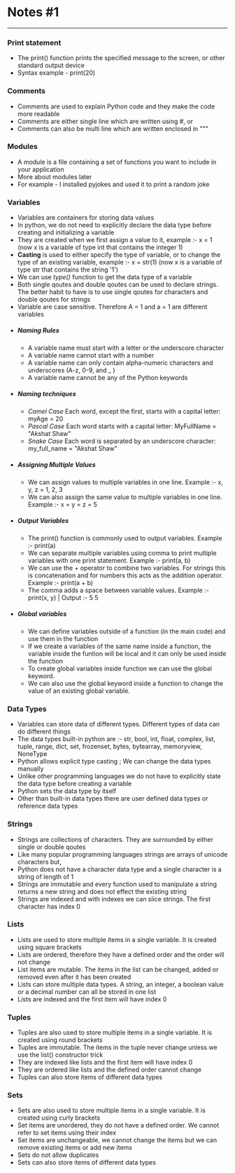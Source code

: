 # **Notes #1**

---

### **Print statement**
- The print() function prints the specified message to the screen, or other standard output device
- Syntax example - print(20)

### **Comments**
- Comments are used to explain Python code and they make the code more readable
- Comments are either single line which are written using #, or
- Comments can also be multi line which are written enclosed in """

### **Modules**
- A module is a file containing a set of functions you want to include in your application
- More about modules later
- For example - I installed pyjokes and used it to print a random joke

### **Variables**
- Variables are containers for storing data values
- In python, we do not need to explicitly declare the data type before creating and initializing a variable
- They are created when we first assign a value to it, example :- x = 1 (now x is a variable of type int that contains the integer 1)
- **Casting** is used to either specify the type of variable, or to change the type of an existing variable, example :- x = str(1) (now x is a variable of type str that contains the string '1')
- We can use *type()* function to get the data type of a variable
- Both single qoutes and double qoutes can be used to declare strings. The better habit to have is to use single qoutes for characters and double qoutes for strings
- Variable are case sensitive. Therefore A = 1 and a = 1 are different variables
- ##### **Naming Rules**
    - A variable name must start with a letter or the underscore character
    - A variable name cannot start with a number
    - A variable name can only contain alpha-numeric characters and underscores (A-z, 0-9, and _ )
    - A variable name cannot be any of the Python keywords
- ##### **Naming techniques**
    - *Camel Case* Each word, except the first, starts with a capital letter: myAge = 20
    - *Pascal Case* Each word starts with a capital letter: MyFullName = "Akshat Shaw"
    - *Snake Case* Each word is separated by an underscore character: my_full_name = "Akshat Shaw"
- ##### **Assigning Multiple Values**
    - We can assign values to multiple variables in one line. Example :- x, y, z = 1, 2, 3
    - We can also assign the same value to multiple variables in one line. Example :- x = y = z = 5
- ##### **Output Variables**
    - The print() function is commonly used to output variables. Example :- print(a)
    - We can separate multiple variables using comma to print multiple variables with one print statement. Example :- print(a, b)
    - We can use the + operator to combine two variables. For strings this is concatenation and for numbers this acts as the addition operator. Example :- print(a + b)
    - The comma adds a space between variable values. Example :- print(x, y) | Output :- 5 5
- ##### **Global variables**
    - We can define variables outside of a function (in the main code) and use them in the function
    - If we create a variables of the same name inside a function, the variable inside the funtion will be local and it can only be used inside the function
    - To create global variables inside function we can use the global keyword.
    - We can also use the global keyword inside a function to change the value of an existing global variable.

### **Data Types**
- Variables can store data of different types. Different types of data can do different things
- The data types built-in python are :- str, bool, int, float, complex, list, tuple, range, dict, set, frozenset, bytes, bytearray, memoryview, NoneType
- Python allows explicit type casting ; We can change the data types manually
- Unlike other programming languages we do not have to explicitly state the data type before creating a variable
- Python sets the data type by itself
- Other than built-in data types there are user defined data types or reference data types

### **Strings**
- Strings are collections of characters. They are surrounded by either single or double qoutes
- Like many popular programming languages strings are arrays of unicode characters but,
- Python does not have a character data type and a single character is a string of length of 1
- Strings are immutable and every function used to manipulate a string returns a new string and does not effect the existing string
- Strings are indexed and with indexes we can slice strings. The first character has index 0

### **Lists**
- Lists are used to store multiple items in a single variable. It is created using square brackets
- Lists are ordered, therefore they have a defined order and the order will not change
- List items are mutable. The items in the list can be changed, added or removed even after it has been created
- Lists can store multiple data types. A string, an integer, a boolean value or a decimal number can all be stored in one list
- Lists are indexed and the first item will have index 0

### **Tuples**
- Tuples are also used to store multiple items in a single variable. It is created using round brackets
- Tuples are immutable. The items in the tuple never change unless we use the list() constructor trick
- They are indexed like lists and the first item will have index 0
- They are ordered like lists and the defined order cannot change
- Tuples can also store items of different data types

### **Sets**
- Sets are also used to store multiple items in a single variable. It is created using curly brackets
- Set items are unordered, they do not have a defined order. We cannot refer to set items using their index
- Set items are unchangeable, we cannot change the items but we can remove existing items or add new items
- Sets do not allow duplicates
- Sets can also store items of different data types
